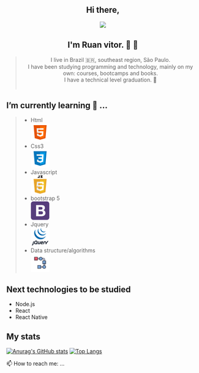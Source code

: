 ## <div align="center"> Hi there, 
<p align="center">
<img  src="/assets/codTheFut.gif">
</p>
</div>

## <div align="center"> I'm Ruan vitor. 👨 👋</div>
>  <div align="center"> I  live in Brazil 🇧🇷, southeast region, São Paulo. </div>
>  <div align="center"> I have been studying programming and technology, mainly on my own: courses, bootcamps and books.</div>
> <div align="center"> I have a technical level graduation. 📝</div> </br> 



 ##  I’m currently learning 📕 ...
> -  Html <br> ![Screen](/assets/html-5-48.png)  
> - Css3 <br> ![Screen](/assets/css3-48.png) 
> - Javascript <br> ![Screen](/assets/javascript.png) 
> - bootstrap 5 <br> ![Screen](/assets/bootstrap.png) 
> - Jquery <br> ![Screen](/assets/jquery.png) 
> - Data structure/algorithms <br> ![Screen](/assets/flow-48.png) 

##  Next technologies to be studied
  - Node.js
  - React
  - React Native

##  My stats 
 
[![Anurag's GitHub stats](https://github-readme-stats.vercel.app/api?username=Ruan-codeVi&show_icons=true&theme=tokyonight)](https://github.com/anuraghazra/github-readme-stats)
[![Top Langs](https://github-readme-stats.vercel.app/api/top-langs/?username=Ruan-codeVi&theme=tokyonight&layout=compact)](https://github.com/anuraghazra/github-readme-stats)

 📫 How to reach me: ...



